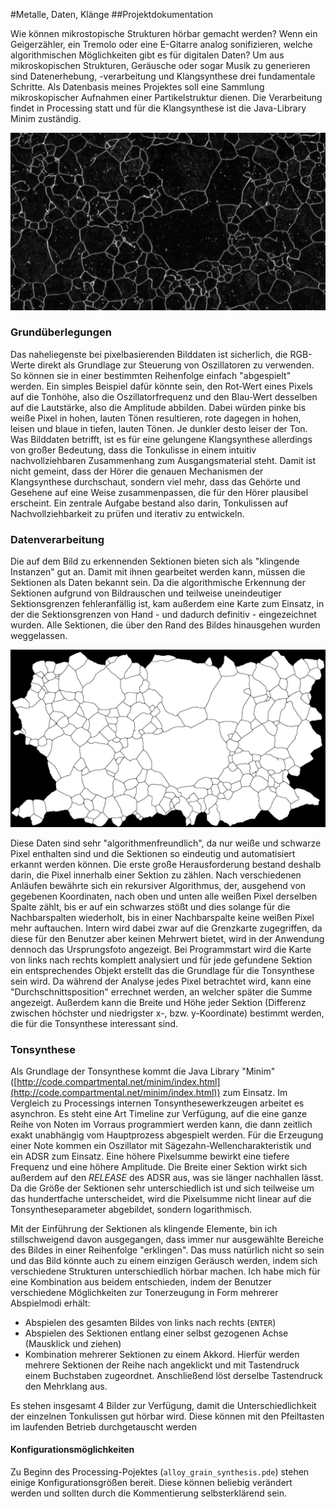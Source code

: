 #Metalle, Daten, Klänge
##Projektdokumentation

Wie können mikrostopische Strukturen hörbar gemacht werden? Wenn ein Geigerzähler, ein Tremolo oder eine E-Gitarre analog sonifizieren, welche algorithmischen Möglichkeiten gibt es für digitalen Daten? Um aus mikroskopischen Strukturen, Geräusche oder sogar Musik zu generieren sind Datenerhebung, -verarbeitung und Klangsynthese drei fundamentale Schritte.
Als Datenbasis meines Projektes soll eine Sammlung mikroskopischer Aufnahmen einer Partikelstruktur dienen. Die Verarbeitung findet in Processing statt und für die Klangsynthese ist die Java-Library Minim zuständig.

![](images/1902022_028-v200-1-720.png)

### Grundüberlegungen

Das naheliegenste bei pixelbasierenden Bilddaten ist sicherlich, die RGB-Werte direkt als Grundlage zur Steuerung von Oszillatoren zu verwenden. So können sie in einer bestimmten Reihenfolge einfach "abgespielt" werden. Ein simples Beispiel dafür könnte sein, den Rot-Wert eines Pixels auf die Tonhöhe, also die Oszillatorfrequenz und den Blau-Wert desselben auf die Lautstärke, also die Amplitude abbilden. Dabei würden pinke bis weiße Pixel in hohen, lauten Tönen resultieren, rote dagegen in hohen, leisen und blaue in tiefen, lauten Tönen. Je dunkler desto leiser der Ton.
Was Bilddaten betrifft, ist es für eine gelungene Klangsynthese allerdings von großer Bedeutung, dass die Tonkulisse in einem intuitiv nachvollziehbaren Zusammenhang zum Ausgangsmaterial steht. Damit ist nicht gemeint, dass der Hörer die genauen Mechanismen der Klangsynthese durchschaut, sondern viel mehr, dass das Gehörte und Gesehene auf eine Weise zusammenpassen, die für den Hörer plausibel erscheint. Ein zentrale Aufgabe bestand also darin, Tonkulissen auf Nachvollziehbarkeit zu prüfen und iterativ zu entwickeln.

### Datenverarbeitung

Die auf dem Bild zu erkennenden Sektionen bieten sich als "klingende Instanzen" gut an. Damit mit ihnen gearbeitet werden kann, müssen die Sektionen als Daten bekannt sein. Da die algorithmische Erkennung der Sektionen aufgrund von Bildrauschen und teilweise uneindeutiger Sektionsgrenzen fehleranfällig ist, kam außerdem eine Karte zum Einsatz, in der die Sektionsgrenzen von Hand - und dadurch definitiv - eingezeichnet wurden. Alle Sektionen, die über den Rand des Bildes hinausgehen wurden weggelassen.

![](images/1902022_028-v200-1b-720.png)

Diese Daten sind sehr "algorithmenfreundlich", da nur weiße und schwarze Pixel enthalten sind und die Sektionen so eindeutig und automatisiert erkannt werden können. Die erste große Herausforderung bestand deshalb darin, die Pixel innerhalb einer Sektion zu zählen. Nach verschiedenen Anläufen bewährte sich ein rekursiver Algorithmus, der, ausgehend von gegebenen Koordinaten, nach oben und unten alle weißen Pixel derselben Spalte zählt, bis er auf ein schwarzes stößt und dies solange für die Nachbarspalten wiederholt, bis in einer Nachbarspalte keine weißen Pixel mehr auftauchen. Intern wird dabei zwar auf die Grenzkarte zugegriffen, da diese für den Benutzer aber keinen Mehrwert bietet, wird in der Anwendung dennoch das Ursprungsfoto angezeigt. Bei Programmstart wird die Karte von links nach rechts komplett analysiert und für jede gefundene Sektion ein entsprechendes Objekt erstellt das die Grundlage für die Tonsynthese sein wird. Da während der Analyse jedes Pixel betrachtet wird, kann eine "Durchschnittsposition" errechnet werden, an welcher später die Summe angezeigt. Außerdem kann die Breite und Höhe jeder Sektion (Differenz zwischen höchster und niedrigster x-, bzw. y-Koordinate) bestimmt werden, die für die Tonsynthese interessant sind.

### Tonsynthese

Als Grundlage der Tonsynthese kommt die Java Library "Minim" ([http://code.compartmental.net/minim/index.html](http://code.compartmental.net/minim/index.html)) zum Einsatz. Im Vergleich zu Processings internen Tonsynthesewerkzeugen arbeitet es asynchron. Es steht eine Art Timeline zur Verfügung, auf die eine ganze Reihe von Noten im Vorraus programmiert werden kann, die dann zeitlich exakt unabhängig vom Hauptprozess abgespielt werden.
Für die Erzeugung einer Note kommen ein Oszillator mit Sägezahn-Wellencharakteristik und ein ADSR zum Einsatz. Eine höhere Pixelsumme bewirkt eine tiefere Frequenz und eine höhere Amplitude. Die Breite einer Sektion wirkt sich außerdem auf den *RELEASE* des ADSR aus, was sie länger nachhallen lässt.
Da die Größe der Sektionen sehr unterschiedlich ist und sich teilweise um das hundertfache unterscheidet, wird die Pixelsumme nicht linear auf die Tonsyntheseparameter abgebildet, sondern logarithmisch. 

Mit der Einführung der Sektionen als klingende Elemente, bin ich stillschweigend davon ausgegangen, dass immer nur ausgewählte Bereiche des Bildes in einer Reihenfolge "erklingen". Das muss natürlich nicht so sein und das Bild könnte auch zu einem einzigen Geräusch werden, indem sich verschiedene Strukturen unterschiedlich hörbar machen. Ich habe mich für eine Kombination aus beidem entschieden, indem der Benutzer verschiedene Möglichkeiten zur Tonerzeugung in Form mehrerer Abspielmodi erhält:
*  Abspielen des gesamten Bildes von links nach rechts (`ENTER`)
*  Abspielen des Sektionen entlang einer selbst gezogenen Achse (Mausklick und ziehen)
*  Kombination mehrerer Sektionen zu einem Akkord. Hierfür werden mehrere Sektionen der Reihe nach angeklickt und mit Tastendruck einem Buchstaben zugeordnet. Anschließend löst derselbe Tastendruck den Mehrklang aus.

Es stehen insgesamt 4 Bilder zur Verfügung, damit die Unterschiedlichkeit der einzelnen Tonkulissen gut hörbar wird. Diese können mit den Pfeiltasten im laufenden Betrieb durchgetauscht werden

#### Konfigurationsmöglichkeiten

Zu Beginn des Processing-Pojektes (`alloy_grain_synthesis.pde`) stehen einige Konfigurationsgrößen bereit. Diese können beliebig verändert werden und sollten durch die Kommentierung selbsterklärend sein.
